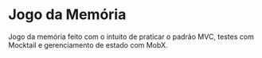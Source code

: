 # Jogo da Memória

Jogo da memória feito com o intuito de praticar o padrão MVC, testes com Mocktail e gerenciamento de estado com MobX.

